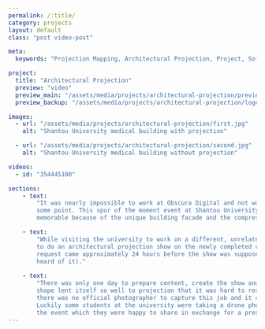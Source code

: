 ```yaml
---
permalink: /:title/
category: projects
layout: default
class: "post video-post"

meta:
  keywords: "Projection Mapping, Architectural Projection, Project, Software, China"

project:
  title: "Architectural Projection"
  preview: "video"
  preview_main: "/assets/media/projects/architectural-projection/preview.webm"
  preview_backup: "/assets/media/projects/architectural-projection/logo.mp4"

images:
  - url: "/assets/media/projects/architectural-projection/first.jpg"
    alt: "Shantou University medical building with projection"

  - url: "/assets/media/projects/architectural-projection/second.jpg"
    alt: "Shantou University medical building without projection"

videos:
  - id: "354445100"

sections:
    - text:
        "It was nearly impossible to work at Obscura Digital and not work on architectural projection mapping at 
        some point. This spur of the moment event at Shantou University in Shantou, Guangdong, China was particularly 
        memorable because of the unique building facade and the compressed production timeline."

    - text:
        "While visiting the university to work on a different, unrelated projection mapping project, we were asked
        to do an architectural projection show on the newly completed campus medical building. The spontaneous 
        request came approximately 24 hours before the show was supposed to happen (at least that was when I first 
        heard of it)."
    
    - text:
        "There was only one day to prepare content, create the show and align the projectors but the building's 
        shape lent itself so well to projection that it was hard to resist. Because of the scheduling constraints 
        there was no official photographer to capture this job and it came close to not being documented at all. 
        Luckily some students at the university were taking a drone photography class nearby and captured footage of
        the event which they were happy to share in exchange for a presentation on how to projection map buildings."
---
```

